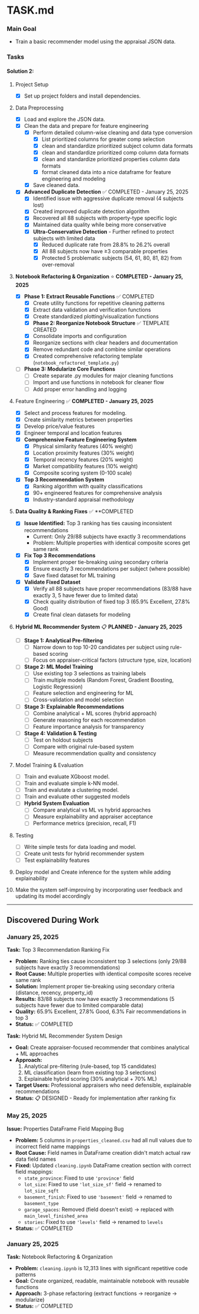 # TASK.md

### Main Goal

- Train a basic recommender model using the appraisal JSON data.

### Tasks

#### Solution 2:

1. Project Setup

   - [x] Set up project folders and install dependencies.

2. Data Preprocessing

   - [x] Load and explore the JSON data.
   - [x] Clean the data and prepare for feature engineering
     - [x] Perform detailed column-wise cleaning and data type conversion
       - [x] List prioritized columns for greater comp selection
       - [x] clean and standardize prioritized subject column data formats
       - [x] clean and standardize prioritized comp column data formats
       - [x] clean and standardize prioritized properties column data formats
       - [x] format cleaned data into a nice dataframe for feature engineering and modeling
     - [x] Save cleaned data.
   - [x] **Advanced Duplicate Detection** ✅ COMPLETED - January 25, 2025
     - [x] Identified issue with aggressive duplicate removal (4 subjects lost)
     - [x] Created improved duplicate detection algorithm
     - [x] Recovered all 88 subjects with property-type specific logic
     - [x] Maintained data quality while being more conservative
     - [x] **Ultra-Conservative Detection** - Further refined to protect subjects with limited data
       - [x] Reduced duplicate rate from 28.8% to 26.2% overall
       - [x] All 88 subjects now have ≥3 comparable properties
       - [x] Protected 5 problematic subjects (54, 61, 80, 81, 82) from over-removal

3. **Notebook Refactoring & Organization** ⭐ **COMPLETED - January 25, 2025**

   - [x] **Phase 1: Extract Reusable Functions** ✅ COMPLETED
     - [x] Create utility functions for repetitive cleaning patterns
     - [x] Extract data validation and verification functions
     - [x] Create standardized plotting/visualization functions
     - [x] **Phase 2: Reorganize Notebook Structure** ✅ TEMPLATE CREATED
     - [x] Consolidate imports and configuration
     - [x] Reorganize sections with clear headers and documentation
     - [x] Remove redundant code and combine similar operations
     - [x] Created comprehensive refactoring template (`notebook_refactored_template.py`)
   - [ ] **Phase 3: Modularize Core Functions**
     - [ ] Create separate .py modules for major cleaning functions
     - [ ] Import and use functions in notebook for cleaner flow
     - [ ] Add proper error handling and logging

4. Feature Engineering ✅ **COMPLETED - January 25, 2025**

   - [x] Select and process features for modeling.
   - [x] Create similarity metrics between properties
   - [x] Develop price/value features
   - [x] Engineer temporal and location features
   - [x] **Comprehensive Feature Engineering System**
     - [x] Physical similarity features (40% weight)
     - [x] Location proximity features (30% weight) 
     - [x] Temporal recency features (20% weight)
     - [x] Market compatibility features (10% weight)
     - [x] Composite scoring system (0-100 scale)
   - [x] **Top 3 Recommendation System**
     - [x] Ranking algorithm with quality classifications
     - [x] 90+ engineered features for comprehensive analysis
     - [x] Industry-standard appraisal methodology

5. **Data Quality & Ranking Fixes** ✅ **COMPLETED 

   - [x] **Issue Identified:** Top 3 ranking has ties causing inconsistent recommendations
     - Current: Only 29/88 subjects have exactly 3 recommendations
     - Problem: Multiple properties with identical composite scores get same rank
   - [x] **Fix Top 3 Recommendations**
     - [x] Implement proper tie-breaking using secondary criteria
     - [x] Ensure exactly 3 recommendations per subject (where possible)
     - [x] Save fixed dataset for ML training
   - [x] **Validate Fixed Dataset**
     - [x] Verify all 88 subjects have proper recommendations (83/88 have exactly 3, 5 have fewer due to limited data)
     - [x] Check quality distribution of fixed top 3 (65.9% Excellent, 27.8% Good)
     - [x] Create final clean datasets for modeling

6. **Hybrid ML Recommender System** 📋 **PLANNED - January 25, 2025**

   - [ ] **Stage 1: Analytical Pre-filtering**
     - [ ] Narrow down to top 10-20 candidates per subject using rule-based scoring
     - [ ] Focus on appraiser-critical factors (structure type, size, location)
   - [ ] **Stage 2: ML Model Training**
     - [ ] Use existing top 3 selections as training labels
     - [ ] Train multiple models (Random Forest, Gradient Boosting, Logistic Regression)
     - [ ] Feature selection and engineering for ML
     - [ ] Cross-validation and model selection
   - [ ] **Stage 3: Explainable Recommendations**
     - [ ] Combine analytical + ML scores (hybrid approach)
     - [ ] Generate reasoning for each recommendation
     - [ ] Feature importance analysis for transparency
   - [ ] **Stage 4: Validation & Testing**
     - [ ] Test on holdout subjects
     - [ ] Compare with original rule-based system
     - [ ] Measure recommendation quality and consistency

7. Model Training & Evaluation

   - [ ] Train and evaluate XGboost model.
   - [ ] Train and evaluate simple k-NN model.
   - [ ] Train and evalutate a clustering model.
   - [ ] Train and evaluate other suggested models
   - [ ] **Hybrid System Evaluation**
     - [ ] Compare analytical vs ML vs hybrid approaches
     - [ ] Measure explainability and appraiser acceptance
     - [ ] Performance metrics (precision, recall, F1)

8. Testing

   - [ ] Write simple tests for data loading and model.
   - [ ] Create unit tests for hybrid recommender system
   - [ ] Test explainability features

9. Deploy model and Create inference for the system while adding explainability

10. Make the system self-improving by incorporating user feedback and updating its model accordingly

---

## Discovered During Work

### January 25, 2025

**Task:** Top 3 Recommendation Ranking Fix

- **Problem:** Ranking ties cause inconsistent top 3 selections (only 29/88 subjects have exactly 3 recommendations)
- **Root Cause:** Multiple properties with identical composite scores receive same rank
- **Solution:** Implement proper tie-breaking using secondary criteria (distance, recency, property_id)
- **Results:** 83/88 subjects now have exactly 3 recommendations (5 subjects have fewer due to limited comparable data)
- **Quality:** 65.9% Excellent, 27.8% Good, 6.3% Fair recommendations in top 3
- **Status:** ✅ COMPLETED

**Task:** Hybrid ML Recommender System Design

- **Goal:** Create appraiser-focused recommender that combines analytical + ML approaches
- **Approach:** 
  1. Analytical pre-filtering (rule-based, top 15 candidates)
  2. ML classification (learn from existing top 3 selections)
  3. Explainable hybrid scoring (30% analytical + 70% ML)
- **Target Users:** Professional appraisers who need defensible, explainable recommendations
- **Status:** 📋 DESIGNED - Ready for implementation after ranking fix

### May 25, 2025

**Issue:** Properties DataFrame Field Mapping Bug

- **Problem:** 5 columns in `properties_cleaned.csv` had all null values due to incorrect field name mappings
- **Root Cause:** Field names in DataFrame creation didn't match actual raw data field names
- **Fixed:** Updated `cleaning.ipynb` DataFrame creation section with correct field mappings:
  - `state_province`: Fixed to use `'province'` field
  - `lot_size`: Fixed to use `'lot_size_sf'` field → renamed to `lot_size_sqft`
  - `basement_finish`: Fixed to use `'basement'` field → renamed to `basement_type`
  - `garage_spaces`: Removed (field doesn't exist) → replaced with `main_level_finished_area`
  - `stories`: Fixed to use `'levels'` field → renamed to `levels`
- **Status:** ✅ COMPLETED

### January 25, 2025

**Task:** Notebook Refactoring & Organization

- **Problem:** `cleaning.ipynb` is 12,313 lines with significant repetitive code patterns
- **Goal:** Create organized, readable, maintainable notebook with reusable functions
- **Approach:** 3-phase refactoring (extract functions → reorganize → modularize)
- **Status:** ✅ COMPLETED

